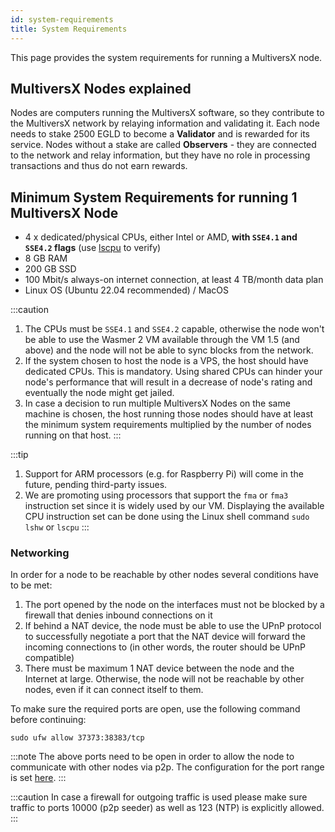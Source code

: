 ```yaml
---
id: system-requirements
title: System Requirements
---
```


[comment]: # (mx-abstract)

This page provides the system requirements for running a MultiversX node.

[comment]: # (mx-context-auto)

## **MultiversX Nodes explained**

Nodes are computers running the MultiversX software, so they contribute to the MultiversX network by relaying information and validating it. Each node needs to stake 2500 EGLD to become a **Validator** and is rewarded for its service. Nodes without a stake are called **Observers** - they are connected to the network and relay information, but they have no role in processing transactions and thus do not earn rewards.

[comment]: # (mx-context-auto)

## **Minimum System Requirements for running 1 MultiversX Node**

- 4 x dedicated/physical CPUs, either Intel or AMD, **with `SSE4.1` and `SSE4.2` flags** (use [lscpu](https://manpages.ubuntu.com/manpages/trusty/man1/lscpu.1.html) to verify)
- 8 GB RAM
- 200 GB SSD
- 100 Mbit/s always-on internet connection, at least 4 TB/month data plan
- Linux OS (Ubuntu 22.04 recommended) / MacOS

:::caution
1. The CPUs must be `SSE4.1` and `SSE4.2` capable, otherwise the node won't be able to use the Wasmer 2 VM available through the VM 1.5 (and above) and the node will not be able to sync blocks from the network.
2. If the system chosen to host the node is a VPS, the host should have dedicated CPUs. This is mandatory. Using shared CPUs can hinder your node's performance that will result in a decrease of node's rating and eventually the node might get jailed.
3. In case a decision to run multiple MultiversX Nodes on the same machine is chosen, the host running those nodes should have at least the minimum system requirements multiplied by the number of nodes running on that host.
:::

:::tip
1. Support for ARM processors (e.g. for Raspberry Pi) will come in the future, pending third-party issues.
2. We are promoting using processors that support the `fma` or `fma3` instruction set since it is widely used by our VM. Displaying the available CPU instruction set can be done using the Linux shell command `sudo lshw` or `lscpu`
:::

[comment]: # (mx-context-auto)

### **Networking**

In order for a node to be reachable by other nodes several conditions have to be met:

1. The port opened by the node on the interfaces must not be blocked by a firewall that denies inbound connections on it
2. If behind a NAT device, the node must be able to use the UPnP protocol to successfully negotiate a port that the NAT device will forward the incoming connections to (in other words, the router should be UPnP compatible)
3. There must be maximum 1 NAT device between the node and the Internet at large. Otherwise, the node will not be reachable by other nodes, even if it can connect itself to them.

To make sure the required ports are open, use the following command before continuing:

```
sudo ufw allow 37373:38383/tcp
```

:::note
The above ports need to be open in order to allow the node to communicate with other nodes via p2p. The configuration for the port range is set [here](https://github.com/multiversx/mx-chain-go/blob/master/cmd/node/config/p2p.toml#L7).
:::

:::caution
In case a firewall for outgoing traffic is used please make sure traffic to ports 10000 (p2p seeder) as well as 123 (NTP) is explicitly allowed.
:::
